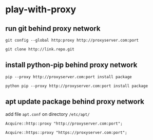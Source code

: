 # play-with-proxy


## run git behind proxy network
`git config --global http:proxy http://proxyserver.com:port`

`git clone http://link.repo.git`
  
  
  
## install python-pip behind proxy network
`pip --proxy http://proxyserver.com:port install package`

`python pip --proxy http://proxyserver.com:port install package`
  
  
  
## apt update package behind proxy network
add file `apt.conf` on directory `/etc/apt/`

`Acquire::http::proxy "http://proxyserver.com:port";`

`Acquire::https::proxy "https://proxyserver.com:port";`
